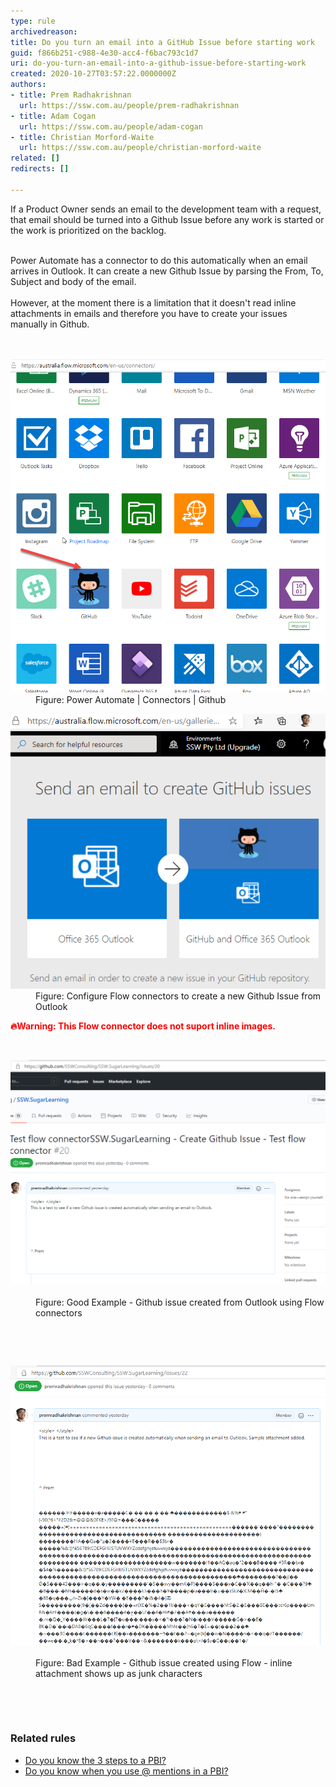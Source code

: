 ```yaml
---
type: rule
archivedreason: 
title: Do you turn an email into a GitHub Issue before starting work
guid: f866b251-c988-4e30-acc4-f6bac793c1d7
uri: do-you-turn-an-email-into-a-github-issue-before-starting-work
created: 2020-10-27T03:57:22.0000000Z
authors:
- title: Prem Radhakrishnan
  url: https://ssw.com.au/people/prem-radhakrishnan
- title: Adam Cogan
  url: https://ssw.com.au/people/adam-cogan
- title: Christian Morford-Waite
  url: https://ssw.com.au/people/christian-morford-waite
related: []
redirects: []

---
```



​​​​If a Product Owner sends an email to the development team with a request, that email should be turned into a Github Issue before any work is started or the work is prioritized on the backlog. <div><br></div><div>Power Automate has a connector to do this automatically when an email arrives in Outlook. It can create a new Github Issue by parsing the From, To, Subject and body of the email. </div><div><br></div><div>However, at the moment there is a limitation that it doesn't read inline attachments in emails and therefore you have to create your issues manually in Github.<br></div>
<br><excerpt class='endintro'></excerpt><br>
<div><dl class="image"><dt>
         <img src="email-to-github-issue2.png" alt="In Power Automate choose Github" style="width:800px;" />
      </dt><dd>Figure: Power Automate | Connectors | Github<br></dd></dl><dl class="image"><dt>
         <img src="email-to-github-issue1.png" alt="Use Flow connectors in Power Automate to create a new Github Issue from Outlook" />
      </dt><dd>​​Figure: Configure Flow connectors to create a new Github Issue from Outlook<br></dd></dl><p style="font-weight:bold;color:red;">🔥Warning: This Flow connector does not suport inline images.​</p><p style="font-weight:bold;color:red;"> 
      <br> 
   </p><dl class="goodImage"><dt>
         <img src="email-to-github-issue3.png" alt="Good Example - Github issue created automatically from Outlook" />
      </dt> ​ 
      <dd>Figure: Good Example - Github issue created from Outlook ​using Flow connectors <br></dd></dl>​ 
   <p></p> ​<br>
   <dl class="badImage"><dt>
         <img src="email-to-github-issue.png" alt="Bad Example - inline attachment shows up as junk characters" />
      </dt> ​ 
      <dd>Figure: Bad Example - Github issue created using Flow - inline attachment shows up as junk characters<br></dd></dl><p>
      <br>
   </p>​ 
   <h3>​Related rules<br></h3><ul><li> ​ 
         <a href=/do-you-know-the-3-steps-to-a-pbi>Do you know the 3 steps to a PBI?</a> </li><li>
         <a href=/when-you-use-mentions-in-a-pbi>Do you know when you use @ mentions in a PBI?</a><br> </li></ul>​<br><br></div>


